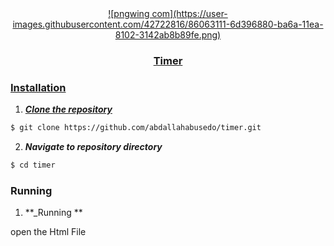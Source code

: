 <div align="center">
<a href="https://github.com/abdallahabusedo/timer" rel="noopener">
 ![pngwing com](https://user-images.githubusercontent.com/42722816/86063111-6d396880-ba6a-11ea-8102-3142ab8b89fe.png)

</div>
<h3 align="center">Timer</h3>

### Installation

1. **_Clone the repository_**

```sh
$ git clone https://github.com/abdallahabusedo/timer.git
```
2. **_Navigate to repository directory_**
```sh
$ cd timer
```
### Running

1. **_Running **

open the Html File 
